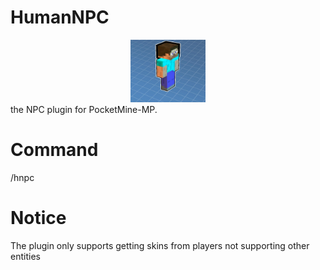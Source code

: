 # HumanNPC
<center><img src='icon.png' width=120 height=100/></center>
the NPC plugin for PocketMine-MP.

# Command
/hnpc

# Notice
The plugin only supports getting skins from players not supporting other entities
